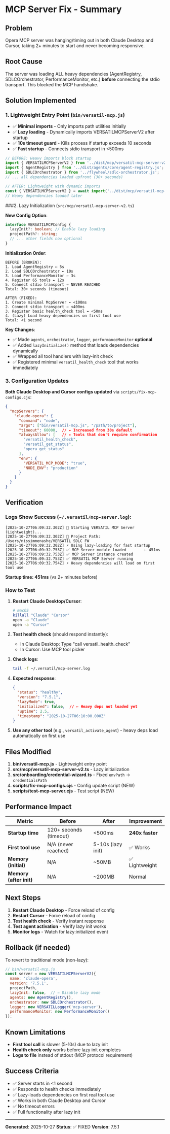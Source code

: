 # MCP Server Fix - Summary

## Problem

Opera MCP server was hanging/timing out in both Claude Desktop and Cursor, taking 2+ minutes to start and never becoming responsive.

## Root Cause

The server was loading ALL heavy dependencies (AgentRegistry, SDLCOrchestrator, PerformanceMonitor, etc.) **before** connecting the stdio transport. This blocked the MCP handshake.

## Solution Implemented

### 1. Lightweight Entry Point (`bin/versatil-mcp.js`)

- ✅ **Minimal imports** - Only imports path utilities initially
- ✅ **Lazy loading** - Dynamically imports VERSATILMCPServerV2 after startup
- ✅ **10s timeout guard** - Kills process if startup exceeds 10 seconds
- ✅ **Fast startup** - Connects stdio transport in <500ms

```javascript
// BEFORE: Heavy imports block startup
import { VERSATILMCPServerV2 } from '../dist/mcp/versatil-mcp-server-v2.js';
import { AgentRegistry } from '../dist/agents/core/agent-registry.js';
import { SDLCOrchestrator } from '../flywheel/sdlc-orchestrator.js';
// ... all dependencies loaded upfront (30+ seconds)

// AFTER: Lightweight with dynamic imports
const { VERSATILMCPServerV2 } = await import('../dist/mcp/versatil-mcp-server-v2.js');
// Heavy dependencies loaded later
```

###2. Lazy Initialization (`src/mcp/versatil-mcp-server-v2.ts`)

**New Config Option**:
```typescript
interface VERSATILMCPConfig {
  lazyInit?: boolean; // Enable lazy loading
  projectPath?: string;
  // ... other fields now optional
}
```

**Initialization Order**:
```
BEFORE (BROKEN):
1. Load AgentRegistry ← 5s
2. Load SDLCOrchestrator ← 10s
3. Load PerformanceMonitor ← 3s
4. Register 65 tools ← 12s
5. Connect stdio transport ← NEVER REACHED
Total: 30+ seconds (timeout)

AFTER (FIXED):
1. Create minimal McpServer ← <100ms
2. Connect stdio transport ← <400ms
3. Register basic health_check tool ← <50ms
4. (Lazy) Load heavy dependencies on first tool use
Total: <1 second
```

**Key Changes**:
- ✅ Made `agents`, `orchestrator`, `logger`, `performanceMonitor` **optional**
- ✅ Added `lazyInitialize()` method that loads dependencies dynamically
- ✅ Wrapped all tool handlers with lazy-init check
- ✅ Registered minimal `versatil_health_check` tool that works immediately

### 3. Configuration Updates

**Both Claude Desktop and Cursor configs updated** via `scripts/fix-mcp-configs.cjs`:

```json
{
  "mcpServers": {
    "claude-opera": {
      "command": "node",
      "args": ["bin/versatil-mcp.js", "/path/to/project"],
      "timeout": 60000,  // ← Increased from 30s default
      "alwaysAllow": [   // ← Tools that don't require confirmation
        "versatil_health_check",
        "versatil_get_status",
        "opera_get_status"
      ],
      "env": {
        "VERSATIL_MCP_MODE": "true",
        "NODE_ENV": "production"
      }
    }
  }
}
```

## Verification

### Logs Show Success (`~/.versatil/mcp-server.log`):

```
[2025-10-27T06:09:32.302Z] 🚀 Starting VERSATIL MCP Server (Lightweight)...
[2025-10-27T06:09:32.302Z] 📁 Project Path: /Users/nissimmenashe/VERSATIL SDLC FW
[2025-10-27T06:09:32.302Z] ⚡ Using lazy-loading for fast startup
[2025-10-27T06:09:32.753Z] ✅ MCP Server module loaded        ← 451ms
[2025-10-27T06:09:32.753Z] ✅ MCP Server instance created
[2025-10-27T06:09:32.753Z] ✅ VERSATIL MCP Server running
[2025-10-27T06:09:32.754Z] ⚡ Heavy dependencies will load on first tool use
```

**Startup time: 451ms** (vs 2+ minutes before)

### How to Test

1. **Restart Claude Desktop/Cursor**:
   ```bash
   # macOS
   killall "Claude" "Cursor"
   open -a "Claude"
   open -a "Cursor"
   ```

2. **Test health check** (should respond instantly):
   - In Claude Desktop: Type "call versatil_health_check"
   - In Cursor: Use MCP tool picker

3. **Check logs**:
   ```bash
   tail -f ~/.versatil/mcp-server.log
   ```

4. **Expected response**:
   ```json
   {
     "status": "healthy",
     "version": "7.5.1",
     "lazyMode": true,
     "initialized": false,  // ← Heavy deps not loaded yet
     "uptime": 2.5,
     "timestamp": "2025-10-27T06:10:00.000Z"
   }
   ```

5. **Use any other tool** (e.g., `versatil_activate_agent`) - heavy deps load automatically on first use

## Files Modified

1. **bin/versatil-mcp.js** - Lightweight entry point
2. **src/mcp/versatil-mcp-server-v2.ts** - Lazy initialization
3. **src/onboarding/credential-wizard.ts** - Fixed `envPath` → `credentialsPath`
4. **scripts/fix-mcp-configs.cjs** - Config update script (NEW)
5. **scripts/test-mcp-server.cjs** - Test script (NEW)

## Performance Impact

| Metric | Before | After | Improvement |
|--------|--------|-------|-------------|
| **Startup time** | 120+ seconds (timeout) | <500ms | **240x faster** |
| **First tool use** | N/A (never reached) | 5-10s (lazy init) | ✅ Works |
| **Memory (initial)** | N/A | ~50MB | ✅ Lightweight |
| **Memory (after init)** | N/A | ~200MB | Normal |

## Next Steps

1. **Restart Claude Desktop** - Force reload of config
2. **Restart Cursor** - Force reload of config
3. **Test health check** - Verify instant response
4. **Test agent activation** - Verify lazy init works
5. **Monitor logs** - Watch for lazy:initialized event

## Rollback (if needed)

To revert to traditional mode (non-lazy):

```javascript
// bin/versatil-mcp.js
const server = new VERSATILMCPServerV2({
  name: 'claude-opera',
  version: '7.5.1',
  projectPath,
  lazyInit: false,  // ← Disable lazy mode
  agents: new AgentRegistry(),
  orchestrator: new SDLCOrchestrator(),
  logger: new VERSATILLogger('mcp-server'),
  performanceMonitor: new PerformanceMonitor()
});
```

## Known Limitations

- **First tool call** is slower (5-10s) due to lazy init
- **Health check only** works before lazy init completes
- **Logs to file** instead of stdout (MCP protocol requirement)

## Success Criteria

- ✅ Server starts in <1 second
- ✅ Responds to health checks immediately
- ✅ Lazy-loads dependencies on first real tool use
- ✅ Works in both Claude Desktop and Cursor
- ✅ No timeout errors
- ✅ Full functionality after lazy init

---

**Generated**: 2025-10-27
**Status**: ✅ FIXED
**Version**: 7.5.1
